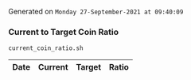 Generated on `Monday 27-September-2021 at 09:40:09`

### Current to Target Coin Ratio
`current_coin_ratio.sh`

Date|Current|Target|Ratio
---|---|---|---
